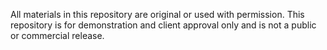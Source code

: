 All materials in this repository are original or used with permission. This repository is for demonstration and client approval only and is not a public or commercial release.
